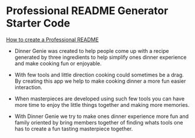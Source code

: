 # Professional README Generator Starter Code

[How to create a Professional README](https://drive.google.com/file/d/1yV5uWJ4JUQKQNNezv72Gpmp2bmafZt2M/view)

* Dinner Genie was created to help people come up with a recipe generated by three ingredients to help simplify ones dinner experience and make cooking fun or enjoyable.

* With few tools and little direction cooking could sometimes be a drag. By creating this app we help to make cooking dinner a more fun easier interaction.

* When masterpieces are developed using such few tools you can have more time to enjoy the little things together and making more memories. 

* With Dinner Genie we try to make ones dinner experience more fun and family oriented by bring members together of finding whats tools one has to create a fun tasting masterpiece together.
